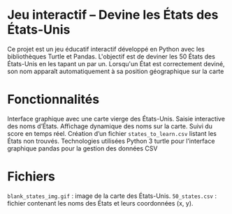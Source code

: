 # Jeu interactif – Devine les États des États-Unis
Ce projet est un jeu éducatif interactif développé en Python avec les bibliothèques Turtle et Pandas. L'objectif est de deviner les 50 États des États-Unis en les tapant un par un. Lorsqu'un État est correctement deviné, son nom apparaît automatiquement à sa position géographique sur la carte
# Fonctionnalités
Interface graphique avec une carte vierge des États-Unis.
Saisie interactive des noms d’États.
Affichage dynamique des noms sur la carte.
Suivi du score en temps réel.
Création d’un fichier `states_to_learn.csv` listant les États non trouvés.
Technologies utilisées
Python 3
turtle pour l’interface graphique
pandas pour la gestion des données CSV
# Fichiers 
`blank_states_img.gif` : image de la carte des États-Unis.
`50_states.csv` : fichier contenant les noms des États et leurs coordonnées (x, y).

